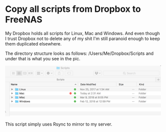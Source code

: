 # Copy all scripts from Dropbox to FreeNAS

My Dropbox holds all scripts for Linux, Mac and Windows. And even though I trust Dropbox not to delete any of my shit I'm
still paranoid enough to keep them duplicated elsewhere.

The directory structure looks as follows: /Users/Me/Dropbox/Scripts and under that is what you see in the pic.

![](https://github.com/Snickasaurus/Mac/blob/master/Backups/rsyncScripts/img/dropbox.png)


This script simply uses Rsync to mirror to my server.
